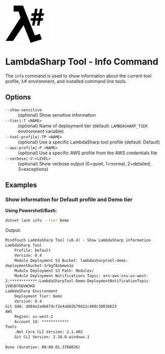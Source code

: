 ![λ#](../../../Docs/LambdaSharp_v2_small.png)

# LambdaSharp Tool - Info Command

The `info` command is used to show information about the current tool profile, λ# environment, and installed command line tools.

## Options

<dl>

<dt><code>--show-sensitive</code></dt>
<dd>(optional) Show sensitive information</dd>

<dt><code>--tier|-T &lt;NAME&gt;</code></dt>
<dd>(optional) Name of deployment tier (default: <code>LAMBDASHARP_TIER</code> environment variable)</dd>

<dt><code>--tool-profile|-TP &lt;NAME&gt;</code></dt>
<dd>(optional) Use a specific LambdaSharp tool profile (default: Default)</dd>

<dt><code>--aws-profile|-P &lt;NAME&gt;</code></dt>
<dd>(optional) Use a specific AWS profile from the AWS credentials file</dd>

<dt><code>--verbose|-V:&lt;LEVEL&gt;</code></dt>
<dd>(optional) Show verbose output (0=quiet, 1=normal, 2=detailed, 3=exceptions)</dd>

</dl>

## Examples

### Show information for Default profile and Demo tier

__Using Powershell/Bash:__
```bash
dotnet lash info --tier Demo
```

Output:
```
MindTouch LambdaSharp Tool (v0.4) - Show LambdaSharp information
LambdaSharp Tool
    Profile: Default
    Version: 0.4
    Module Deployment S3 Bucket: lambdasharptool-demo-deploymentbucket-1rbgf8nbmwn1o
    Module Deployment S3 Path: Modules/
    Module Deployment Notifications Topic: arn:aws:sns:us-west-2:************:LambdaSharpTool-Demo-DeploymentNotificationTopic-1V8UD7UQVW3KD
LambdaSharp Environment
    Deployment Tier: Demo
    Version: 0.4
Git SHA: dd84a2a4b87dcf2e4a802b79d12c489c30836623
AWS
    Region: us-west-2
    Account Id: ************
Tools
    .Net Core CLI Version: 2.1.402
    Git CLI Version: 2.18.0.windows.1

Done (duration: 00:00:01.3788826)
```
